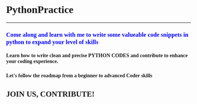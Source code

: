 <body style="font-family:verdana;">
  <h1>PythonPractice</h2>
  <hr>
  <h3 style="color:blue;">Come along and learn with me to write some valueable code snippets in python to expand your level of skills</h3>
  <h4>Learn how to write clean and precise PYTHON CODES and contribute to enhance your coding experience.<h3>
  <h4>Let's follow the roadmap from a beginner to advanced Coder skills</h4>
    <h2>JOIN US, CONTRIBUTE!</h2>
</body>
